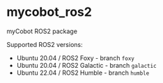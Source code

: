 # mycobot_ros2
myCobot ROS2 package

Supported ROS2 versions:
* Ubuntu 20.04 / ROS2 Foxy - branch `foxy`
* Ubuntu 20.04 / ROS2 Galactic - branch `galactic`
* Ubuntu 22.04 / ROS2 Humble - branch `humble`
